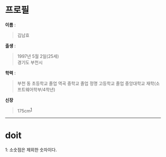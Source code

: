 # 프로필 
**이름** :  
>김남효

**출생** :  
>1997년 5월 2일(25세)  
>경기도 부천시

**학력** :  
>부천 동 초등학교 졸업
>역곡 중학교 졸업
>정명 고등학교 졸업
>중앙대학교 재학(소프트웨어학부/4학년)  

**신장**
>175cm<sup>[1](#footnote_1)</sup>

---
# doit  



<a name="footnote_1">1</a>: 소숫점은 제외한 숫자이다.










